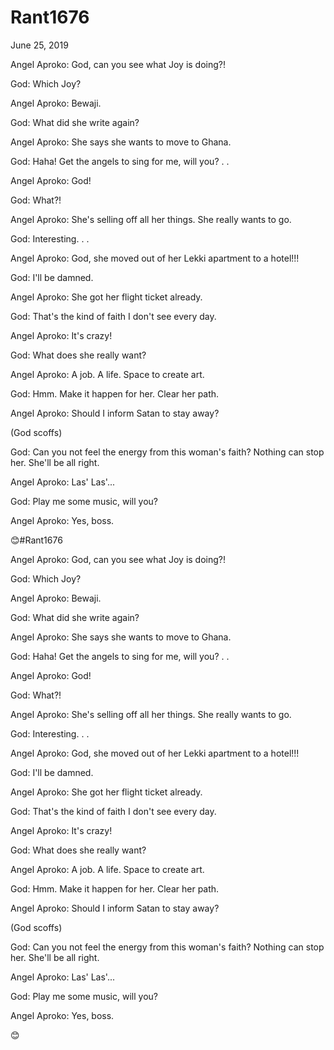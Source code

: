# Rant1676



June 25, 2019

Angel Aproko: God, can you see what Joy is doing?!

God: Which Joy?

Angel Aproko: Bewaji.

God: What did she write again? 

Angel Aproko: She says she wants to move to Ghana.

God: Haha! Get the angels to sing for me, will you?
.
.

Angel Aproko: God!

God: What?!

Angel Aproko: She's selling off all her things. She really wants to go.

God: Interesting.
.
.

Angel Aproko: God, she moved out of her Lekki apartment to a hotel!!!

God: I'll be damned. 

Angel Aproko: She got her flight ticket already.

God: That's the kind of faith I don't see every day.

Angel Aproko: It's crazy!

God: What does she really want?

Angel Aproko: A job. A life. Space to create art.

God: Hmm. Make it happen for her. Clear her path. 

Angel Aproko: Should I inform Satan to stay away?

(God scoffs)

God: Can you not feel the energy from this woman's faith? Nothing can stop her. She'll be all right. 

Angel Aproko: Las' Las'...

God: Play me some music, will you?

Angel Aproko: Yes, boss.

😊#Rant1676

Angel Aproko: God, can you see what Joy is doing?!

God: Which Joy?

Angel Aproko: Bewaji.

God: What did she write again? 

Angel Aproko: She says she wants to move to Ghana.

God: Haha! Get the angels to sing for me, will you?
.
.

Angel Aproko: God!

God: What?!

Angel Aproko: She's selling off all her things. She really wants to go.

God: Interesting.
.
.

Angel Aproko: God, she moved out of her Lekki apartment to a hotel!!!

God: I'll be damned. 

Angel Aproko: She got her flight ticket already.

God: That's the kind of faith I don't see every day.

Angel Aproko: It's crazy!

God: What does she really want?

Angel Aproko: A job. A life. Space to create art.

God: Hmm. Make it happen for her. Clear her path. 

Angel Aproko: Should I inform Satan to stay away?

(God scoffs)

God: Can you not feel the energy from this woman's faith? Nothing can stop her. She'll be all right. 

Angel Aproko: Las' Las'...

God: Play me some music, will you?

Angel Aproko: Yes, boss.

😊